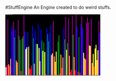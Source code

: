 #StuffEngine
An Engine created to do weird stuffs.


<img src="publish/quicksort.gif" width="300" alt="QuickSort Visualization">